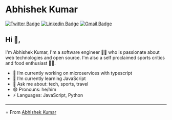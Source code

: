 # Abhishek Kumar  
[![Twitter Badge](https://img.shields.io/badge/-@AbhishekKumar-1ca0f1?style=flat-square&labelColor=1ca0f1&logo=twitter&logoColor=white&link=https://twitter.com/abhishekkr95dev)](https://twitter.com/abhishekkr95dev) [![Linkedin Badge](https://img.shields.io/badge/-AbhishekKumar-blue?style=flat-square&logo=Linkedin&logoColor=white&link=https://www.linkedin.com/in/abhishek-kumar-b9390713b/)](https://www.linkedin.com/in/abhishek-kumar-b9390713b/) 
[![Gmail Badge](https://img.shields.io/badge/-abhishekkr1895@gmail.com-c14438?style=flat-square&logo=Gmail&logoColor=white&link=mailto:abhishekkr1895@gmail.com)](mailto:abhishekkr1895@gmail.com)

## Hi 👋, 
I'm Abhishek Kumar, I'm a software engineer 👨‍💻 who is passionate about web technologies and open source. I'm also a self proclaimed sports critics and food 
enthusiast 
🏄‍♂️. 

- 🔭 I’m currently working on microservices with typescript
- 🌱 I’m currently learning JavaScript
- 💬 Ask me about: tech, sports, travel
- 😄 Pronouns: he/him
-  ⚡ Languages: JavaScript, Python



---
⭐️ From [Abhishek Kumar](https://github.com/abhishekkrdev)
